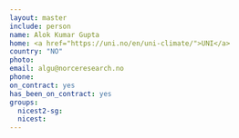 ```yaml
---
layout: master
include: person
name: Alok Kumar Gupta
home: <a href="https://uni.no/en/uni-climate/">UNI</a>
country: "NO"
photo:
email: algu@norceresearch.no
phone:
on_contract: yes
has_been_on_contract: yes
groups:
  nicest2-sg:
  nicest:
---
```

